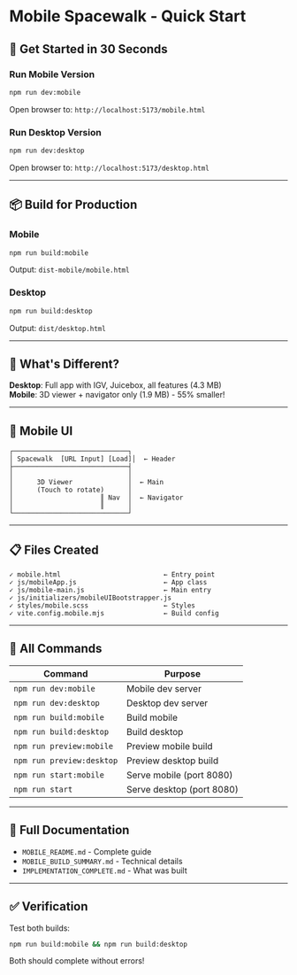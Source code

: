 # Mobile Spacewalk - Quick Start

## 🚀 Get Started in 30 Seconds

### Run Mobile Version
```bash
npm run dev:mobile
```
Open browser to: `http://localhost:5173/mobile.html`

### Run Desktop Version
```bash
npm run dev:desktop
```
Open browser to: `http://localhost:5173/desktop.html`

---

## 📦 Build for Production

### Mobile
```bash
npm run build:mobile
```
Output: `dist-mobile/mobile.html`

### Desktop
```bash
npm run build:desktop
```
Output: `dist/desktop.html`

---

## 🎯 What's Different?

**Desktop**: Full app with IGV, Juicebox, all features (4.3 MB)  
**Mobile**: 3D viewer + navigator only (1.9 MB) - 55% smaller!

---

## 📱 Mobile UI

```
┌─────────────────────────────┐
│ Spacewalk  [URL Input] [Load]│  ← Header
├─────────────────────────────┤
│                             │
│      3D Viewer              │  ← Main
│      (Touch to rotate)      │
│                      ║ Nav  │  ← Navigator
│                      ║      │
└─────────────────────────────┘
```

---

## 📋 Files Created

```
✓ mobile.html                          ← Entry point
✓ js/mobileApp.js                      ← App class
✓ js/mobile-main.js                    ← Main entry
✓ js/initializers/mobileUIBootstrapper.js
✓ styles/mobile.scss                   ← Styles
✓ vite.config.mobile.mjs               ← Build config
```

---

## 🔧 All Commands

| Command | Purpose |
|---------|---------|
| `npm run dev:mobile` | Mobile dev server |
| `npm run dev:desktop` | Desktop dev server |
| `npm run build:mobile` | Build mobile |
| `npm run build:desktop` | Build desktop |
| `npm run preview:mobile` | Preview mobile build |
| `npm run preview:desktop` | Preview desktop build |
| `npm run start:mobile` | Serve mobile (port 8080) |
| `npm run start` | Serve desktop (port 8080) |

---

## 📖 Full Documentation

- `MOBILE_README.md` - Complete guide
- `MOBILE_BUILD_SUMMARY.md` - Technical details
- `IMPLEMENTATION_COMPLETE.md` - What was built

---

## ✅ Verification

Test both builds:
```bash
npm run build:mobile && npm run build:desktop
```

Both should complete without errors!

